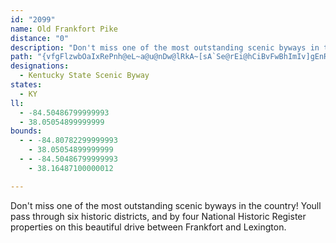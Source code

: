 ```yaml
---
id: "2099"
name: Old Frankfort Pike
distance: "0"
description: "Don't miss one of the most outstanding scenic byways in the country! Youll pass through six historic districts, and by four National Historic Register properties on this beautiful drive between Frankfort and Lexington."
path: "{vfgFlzwbOaIxRePnh@eL~a@u@nDw@lRkA~[sA`Se@rEi@hCiBvFwBhImIv]gEnR}EhQgEtNeAzCqAvCeSj\\sEzGU??^_FlHoCrD_MtL{BnCwCxEySx_@gHtRaKhV}BhHsD`KsEjLo@nBkJfm@aH~`@i@~BwFlPwJ~VqIhV{_@jbAeMj]{JlWkJrQo@dBo@lEi@fGc@tHBfBn@pGdAzF|@`HhFpTLpA?t@YpCwIho@gF~c@qCnRkAlGiC`L}EtRmPlh@u@rB_P`^{Mh\\sAlE{EdTsL~b@qFfTwHhWiFbSwTzaAkJj]sFzTwf@vgBkP`q@mQnq@oA`DoCzFkBxCiEjF}AzBmm@jcA_@f@i@Vo@DoBQcBd@k@n@UnAb@zEO`ByFfKiOd\\iAdA}ExB_G`DqBfBcAp@sBv@iAr@KT?\\J`DRpAdLj]n@rBJr@Er@iDzPChDKvAiKlk@K~AD|GBrIP~I"
designations:
  - Kentucky State Scenic Byway
states:
  - KY
ll:
  - -84.50486799999993
  - 38.05054899999999
bounds:
  - - -84.80782299999993
    - 38.05054899999999
  - - -84.50486799999993
    - 38.16487100000012

---
```


Don't miss one of the most outstanding scenic byways in the country! Youll pass through six historic districts, and by four National Historic Register properties on this beautiful drive between Frankfort and Lexington.
